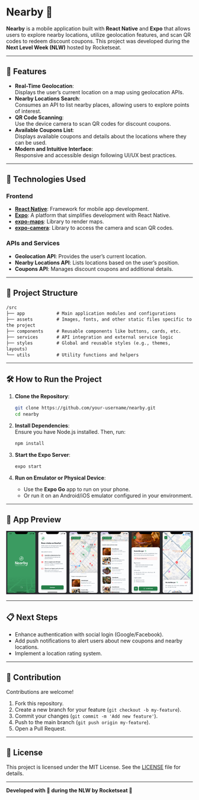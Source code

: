 # **Nearby** 📍  

**Nearby** is a mobile application built with **React Native** and **Expo** that allows users to explore nearby locations, utilize geolocation features, and scan QR codes to redeem discount coupons. This project was developed during the **Next Level Week (NLW)** hosted by Rocketseat.

---

## **📱 Features**  

- **Real-Time Geolocation**:  
  Displays the user’s current location on a map using geolocation APIs.  
- **Nearby Locations Search**:  
  Consumes an API to list nearby places, allowing users to explore points of interest.  
- **QR Code Scanning**:  
  Use the device camera to scan QR codes for discount coupons.  
- **Available Coupons List**:  
  Displays available coupons and details about the locations where they can be used.  
- **Modern and Intuitive Interface**:  
  Responsive and accessible design following UI/UX best practices.  

---

## **🚀 Technologies Used**  

### **Frontend**  
- **[React Native](https://reactnative.dev/)**: Framework for mobile app development.  
- **[Expo](https://expo.dev/)**: A platform that simplifies development with React Native.  
- **[expo-maps](https://docs.expo.dev/versions/latest/sdk/map-view/)**: Library to render maps.  
- **[expo-camera](https://docs.expo.dev/versions/latest/sdk/camera/)**: Library to access the camera and scan QR codes.  

### **APIs and Services**  
- **Geolocation API**: Provides the user’s current location.  
- **Nearby Locations API**: Lists locations based on the user’s position.  
- **Coupons API**: Manages discount coupons and additional details.  

---

## **📂 Project Structure**  

```
/src
├── app            # Main application modules and configurations
├── assets         # Images, fonts, and other static files specific to the project
├── components     # Reusable components like buttons, cards, etc.
├── services       # API integration and external service logic
├── styles         # Global and reusable styles (e.g., themes, layouts)
└── utils          # Utility functions and helpers
```

---

## **🛠️ How to Run the Project**  

1. **Clone the Repository**:  
   ```bash
   git clone https://github.com/your-username/nearby.git
   cd nearby
   ```

2. **Install Dependencies**:  
   Ensure you have Node.js installed. Then, run:  
   ```bash
   npm install
   ```

3. **Start the Expo Server**:  
   ```bash
   expo start
   ```

4. **Run on Emulator or Physical Device**:  
   - Use the **Expo Go** app to run on your phone.  
   - Or run it on an Android/iOS emulator configured in your environment.

---

## **📸 App Preview**  

![Images from app](assets/images/image.png)

---

## **📋 Next Steps**  

- Enhance authentication with social login (Google/Facebook).  
- Add push notifications to alert users about new coupons and nearby locations.  
- Implement a location rating system.  

---

## **🤝 Contribution**  

Contributions are welcome!  
1. Fork this repository.  
2. Create a new branch for your feature (`git checkout -b my-feature`).  
3. Commit your changes (`git commit -m 'Add new feature'`).  
4. Push to the main branch (`git push origin my-feature`).  
5. Open a Pull Request.  

---

## **📄 License**  

This project is licensed under the MIT License. See the [LICENSE](LICENSE) file for details.  

---

**Developed with 💜 during the NLW by Rocketseat 🚀**  

